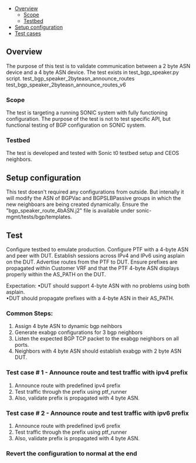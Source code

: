 - [Overview](#overview)
    - [Scope](#scope)
    - [Testbed](#testbed)
- [Setup configuration](#setup-configuration)
- [Test cases](#test-cases)

## Overview
The purpose of this test is to validate communication between a 2 byte ASN device and a 4 byte ASN device.
The test exists in test_bgp_speaker.py script.
test_bgp_speaker_2byteasn_announce_routes
test_bgp_speaker_2byteasn_announce_routes_v6
### Scope
The test is targeting a running SONIC system with fully functioning configuration. The purpose of the test is not to test specific API, but functional testing of BGP configuration on SONIC system.

### Testbed
The test is developed and tested with Sonic t0 testbed setup and CEOS neighbors.

## Setup configuration
This test doesn't required any configurations from outside. But intenally it will modify the ASN of BGPVac and BGPSLBPassive groups in which the new neighboars are being created dynamically. Ensure the "bgp_speaker_route_4bASN.j2" file is available under sonic-mgmt/tests/bgp/templates.

## Test
Configure testbed to emulate production.
Configure PTF with a 4-byte ASN and peer with DUT.
Establish sessions across IPv4 and IPv6 using asplain on the DUT.
Advertise routes from the PTF to DUT.
Ensure prefixes are propagated within Customer VRF 
and that the PTF 4-byte ASN displays properly within the AS_PATH on the DUT.


Expectation:
•DUT should support 4-byte ASN with no problems using both asplain.    
•DUT should propagate prefixes with a 4-byte ASN in their AS_PATH.
### Common Steps:
1. Assign 4 byte ASN to dynamic bgp neihbors
2. Generate exabgp configurations for 3 bgp neighbors
3. Listen the expected BGP TCP packet to the exabgp neighbors on all ports. 
4. Neighbors with 4 byte ASN should establish exabgp with 2 byte ASN DUT.

### Test case # 1 - Announce route and test traffic with ipv4 prefix
1. Announce route with predefined ipv4 prefix 
2. Test traffic through the prefix using ptf_runner
3. Also, validate prefix is propagated with 4 byte ASN.

### Test case # 2 - Announce route and test traffic with ipv6 prefix
1. Announce route with predefined ipv6 prefix
2. Test traffic through the prefix using ptf_runner
3. Also, validate prefix is propagated with 4 byte ASN.

### Revert the configuration to normal at the end
